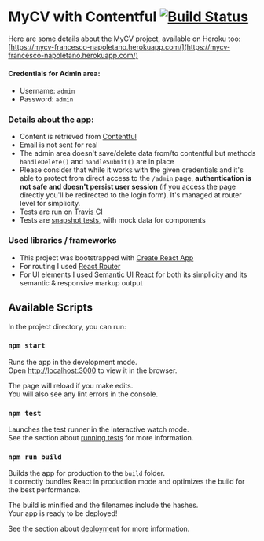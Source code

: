 # MyCV with Contentful [![Build Status](https://travis-ci.org/napolux/mycv.svg?branch=master)](https://travis-ci.org/napolux/mycv)

Here are some details about the MyCV project, available on Heroku too: [https://mycv-francesco-napoletano.herokuapp.com/](https://mycv-francesco-napoletano.herokuapp.com/)

#### Credentials for Admin area:

* Username: `admin`
* Password: `admin`

### Details about the app:

* Content is retrieved from [Contentful](https://contentful.com)
* Email is not sent for real
* The admin area doesn't save/delete data from/to contentful but methods `handleDelete()` and `handleSubmit()` are in place
* Please consider that while it works with the given credentials and it's able to protect from direct access to the `/admin` page, **authentication is not safe and doesn't persist user session** (if you access the page directly you'll be redirected to the login form). It's managed at router level for simplicity.
* Tests are run on [Travis CI](https://travis-ci.org/github/napolux/mycv)
* Tests are [snapshot tests](https://jestjs.io/docs/en/snapshot-testing), with mock data for components 

### Used libraries / frameworks

* This project was bootstrapped with [Create React App](https://github.com/facebook/create-react-app)
* For routing I used [React Router](https://github.com/ReactTraining/react-router)
* For UI elements I used [Semantic UI React](https://react.semantic-ui.com) for both its simplicity and its semantic & responsive markup output

## Available Scripts

In the project directory, you can run:

### `npm start`

Runs the app in the development mode.<br />
Open [http://localhost:3000](http://localhost:3000) to view it in the browser.

The page will reload if you make edits.<br />
You will also see any lint errors in the console.

### `npm test`

Launches the test runner in the interactive watch mode.<br />
See the section about [running tests](https://facebook.github.io/create-react-app/docs/running-tests) for more information.

### `npm run build`

Builds the app for production to the `build` folder.<br />
It correctly bundles React in production mode and optimizes the build for the best performance.

The build is minified and the filenames include the hashes.<br />
Your app is ready to be deployed!

See the section about [deployment](https://facebook.github.io/create-react-app/docs/deployment) for more information.
